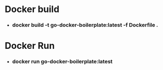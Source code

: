 Docker build
=============
- ### docker build -t go-docker-boilerplate:latest -f Dockerfile .

Docker Run
=============
- ### docker run go-docker-boilerplate:latest